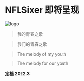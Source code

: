<!-- _coverpage.md -->

# NFLSixer 即将呈现

![logo](https://s1.ax1x.com/2022/03/06/bDa1MD.png)

> 我的青春之歌

> 我们的青春之歌

> The melody of my youth

> The melody for our youth

**定档 2022.3**